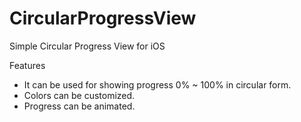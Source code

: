 # CircularProgressView
Simple Circular Progress View for iOS

Features
- It can be used for showing progress 0% ~ 100% in circular form.
- Colors can be customized.
- Progress can be animated.

